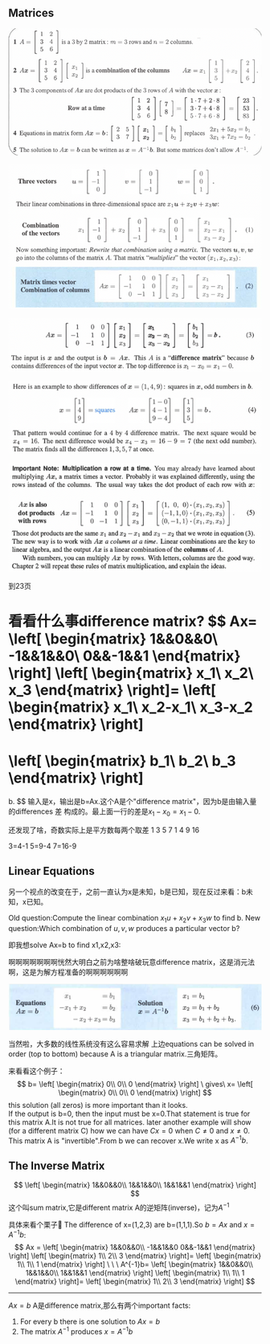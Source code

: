 ## Matrices  

![image-20220202184736961](https://raw.githubusercontent.com/lunnche/picgo-image/main/image-20220202184736961.png)

![image-20220202195221358](https://raw.githubusercontent.com/lunnche/picgo-image/main/image-20220202195221358.png)

![image-20220202195906503](https://raw.githubusercontent.com/lunnche/picgo-image/main/image-20220202195906503.png)

![image-20220202200212873](https://raw.githubusercontent.com/lunnche/picgo-image/main/image-20220202200212873.png)

![image-20220202201859553](https://raw.githubusercontent.com/lunnche/picgo-image/main/image-20220202201859553.png)


到23页

看看什么事difference matrix?
$$
Ax=
\left[
\begin{matrix}
1&&0&&0\\
-1&&1&&0\\
0&&-1&&1
\end{matrix}
\right]
\left[
\begin{matrix}
x_1\\
x_2\\
x_3
\end{matrix}
\right]=
\left[
\begin{matrix}
x_1\\
x_2-x_1\\
x_3-x_2
\end{matrix}
\right]
=
\left[
\begin{matrix}
b_1\\
b_2\\
b_3
\end{matrix}
\right]
=
b.
$$
输入是x，输出是b=Ax.这个A是个"difference matrix"，因为b是由输入量的differences 差 构成的。最上面一行的差是$x_1-x_0=x_1-0$.

还发现了啥，奇数实际上是平方数每两个取差
1 3 5 7
1 4 9 16

3=4-1
5=9-4
7=16-9

## Linear Equations
另一个视点的改变在于，之前一直认为x是未知，b是已知，现在反过来看：b未知，x已知。  

Old question:Compute the linear combination $x_1 u+x_2 v+x_3 w$ to find b.
New question:Which combination of $u,v,w$ produces a particular vector b?

即我想solve Ax=b to find x1,x2,x3:  

啊啊啊啊啊啊啊恍然大明白之前为啥整啥破玩意difference matrix，这是消元法啊，这是为解方程准备的啊啊啊啊啊啊

![image-20220203100921225](https://raw.githubusercontent.com/lunnche/picgo-image/main/image-20220203100921225.png)

当然啦，大多数的线性系统没有这么容易求解
上边equations can be solved in order (top to bottom) because A is a triangular matrix.三角矩阵。  

来看看这个例子：
$$
b=
\left[
\begin{matrix}
0\\
0\\
0
\end{matrix}
\right]
\ gives\ 
x=
\left[
\begin{matrix}
0\\
0\\
0
\end{matrix}
\right]
$$
this solution (all zeros) is more important than it looks.  
If the output is b=0, then the input must be x=0.That statement is true for this matrix A.It is not true for all matrices. later another example will show (for a different matrix C) how we can have $Cx = 0$ when $C \neq 0$ and $x \neq 0$.
This matrix A is "invertible".From b we can recover x.We write x as $A^{-1}b$.

## The Inverse Matrix

$$
\left[
\begin{matrix}
1&&0&&0\\
1&&1&&0\\
1&&1&&1
\end{matrix}
\right]
$$
这个叫sum matrix,它是different matrix A的逆矩阵(inverse)，记为$A^{-1}$  

具体来看个栗子🌰
The difference of x=(1,2,3) are b=(1,1,1).So $b=Ax$ and $x=A^{-1}b$:
$$
Ax = 
\left[
\begin{matrix}
1&&0&&0\\
-1&&1&&0
0&&-1&&1
\end{matrix}
\right]
\left[
\begin{matrix}
1\\
2\\
3
\end{matrix}
\right]=
\left[
\begin{matrix}
1\\
1\\
1
\end{matrix}
\right]
\ \ \ 
A^{-1}b=
\left[
\begin{matrix}
1&&0&&0\\
1&&1&&0\\
1&&1&&1
\end{matrix}
\right]
\left[
\begin{matrix}
1\\
1\\
1
\end{matrix}
\right]=
\left[
\begin{matrix}
1\\
2\\
3
\end{matrix}
\right]
$$

***
$Ax=b$ A是difference matrix,那么有两个important facts:
1. For every b there is one solution to $Ax=b$
2. The matrix $A^{-1}$ produces $x=A^{-1}b$


